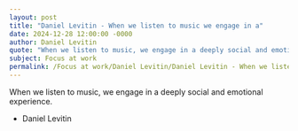 ```yaml
---
layout: post
title: "Daniel Levitin - When we listen to music we engage in a"
date: 2024-12-28 12:00:00 -0000
author: Daniel Levitin
quote: "When we listen to music, we engage in a deeply social and emotional experience."
subject: Focus at work
permalink: /Focus at work/Daniel Levitin/Daniel Levitin - When we listen to music we engage in a
---
```


When we listen to music, we engage in a deeply social and emotional experience.

- Daniel Levitin
